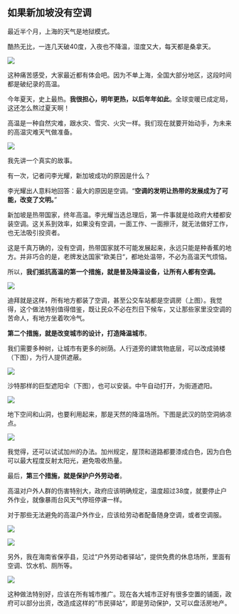 ## 如果新加坡没有空调

最近半个月，上海的天气是地狱模式。

酷热无比，一连几天破40度，入夜也不降温，湿度又大，每天都是桑拿天。

![](https://cdn.beekka.com/blogimg/asset/202408/bg2024081419.webp)

这种痛苦感受，大家最近都有体会吧。因为不单上海，全国大部分地区，这段时间都是破纪录的高温。

今年夏天，史上最热。**我很担心，明年更热，以后年年如此**。全球变暖已成定局，这还怎么熬过夏天啊！

高温是一种自然灾难，跟水灾、雪灾、火灾一样。我们现在就要开始动手，为未来的高温灾难天气做准备。

![](https://cdn.beekka.com/blogimg/asset/202408/bg2024081420.webp)

我先讲一个真实的故事。

有一次，记者问李光耀，新加坡成功的原因是什么？

李光耀出人意料地回答：最大的原因是空调。“**空调的发明让热带的发展成为了可能，改变了文明。**”

新加坡是热带国家，终年高温。李光耀当选总理后，第一件事就是给政府大楼都安装空调。这关系到效率，如果没有空调，一面工作、一面擦汗，就无法做好工作，也无法吸引投资者。

这是千真万确的，没有空调，热带国家就不可能发展起来，永远只能是种香蕉的地方。并非巧合的是，老牌发达国家“欧美日“，都地处温带，不必为高温天气烦恼。

所以，**我们抵抗高温的第一个措施，就是普及降温设备，让所有人都有空调。**

![](https://cdn.beekka.com/blogimg/asset/202408/bg2024081421.webp)

迪拜就是这样，所有地方都装了空调，甚至公交车站都是空调房（上图）。我觉得，这个做法特别值得借鉴，既让民众不必在烈日下候车，又让那些家里没空调的苦命人，有地方坐着吹冷气。

**第二个措施，就是改变城市的设计，打造降温城市**。

我们需要多种树，让城市有更多的树荫。人行道旁的建筑物底层，可以改成骑楼（下图），为行人提供遮蔽。

![](https://cdn.beekka.com/blogimg/asset/202408/bg2024081422.webp)

沙特那样的巨型遮阳伞（下图），也可以安装。中午自动打开，为街道遮阳。

![](https://cdn.beekka.com/blogimg/asset/202408/bg2024081423.webp)

地下空间和山洞，也要利用起来，那是天然的降温场所。下图是武汉的防空洞纳凉点。

![](https://cdn.beekka.com/blogimg/asset/202408/bg2024081425.webp)

我觉得，还可以试试加州的办法。加州规定，屋顶和道路都要漆成白色，因为白色可以最大程度反射太阳光，避免吸收热量。

最后，**第三个措施，就是保护户外劳动者**。

高温对户外人群的伤害特别大，政府应该明确规定，温度超过38度，就要停止户外作业，就像暴雨台风天气停班停课一样。

对于那些无法避免的高温户外作业，应该给劳动者配备随身空调，或者空调服。

![](https://cdn.beekka.com/blogimg/asset/202408/bg2024081427.webp)

![](https://cdn.beekka.com/blogimg/asset/202408/bg2024081426.webp)

另外，我在海南省保亭县，见过“户外劳动者驿站”，提供免费的休息场所，里面有空调、饮水机、厕所等。

![](https://cdn.beekka.com/blogimg/asset/202408/bg2024081201.webp)

这种做法特别好，应该在所有城市推广。现在各大城市正好有很多空置的铺面，政府可以部分出资，改造成这样的”市民驿站“，即是劳动保护，又可以盘活房地产。

